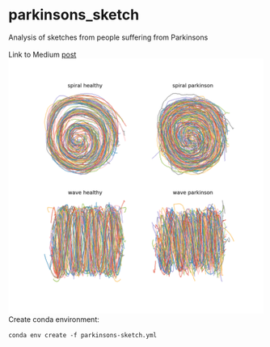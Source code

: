 # parkinsons_sketch
 Analysis of sketches from people suffering from Parkinsons <br>
 <br>
 Link to Medium [post](https://medium.com/p/classifying-parkinsons-disease-through-image-analysis-2e7a152fafc9?source=email-c5eb85d3a614--writer.postDistributed&sk=e14a3373451cdf1399605017bf662c05)
<br>
![alloneplot](./images/all_one_plot.png)
<br>
Create conda environment: 
```
conda env create -f parkinsons-sketch.yml
```
